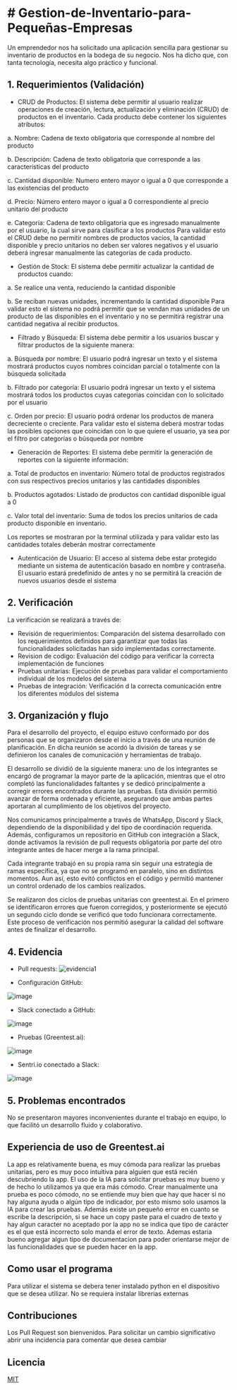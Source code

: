 # # Gestion-de-Inventario-para-Pequeñas-Empresas

Un emprendedor nos ha solicitado una aplicación sencilla para gestionar su inventario de productos en la bodega de su negocio. Nos ha dicho que, con tanta tecnología, necesita algo práctico y funcional.


## 1. Requerimientos (Validación)

- CRUD de Productos: El sistema debe permitir al usuario realizar operaciones de creación, lectura, actualización y eliminación (CRUD) de productos en el inventario. Cada producto debe contener los siguientes atributos:
  
a. Nombre: Cadena de texto obligatoria que corresponde al nombre del producto

b. Descripción: Cadena de texto obligatoria que corresponde a las características del producto

c. Cantidad disponible: Numero entero mayor o igual a 0 que corresponde a las existencias del producto

d. Precio: Número entero mayor o igual a 0 correspondiente al precio unitario del producto

e. Categoría: Cadena de texto obligatoria que es ingresado manualmente por el usuario, la cual sirve para clasificar a los productos
Para validar esto el CRUD debe no permitir nombres de productos vacíos, la             cantidad disponible y precio unitarios no deben ser valores negativos y el usuario deberá ingresar manualmente las categorías de cada producto.
- Gestión de Stock: El sistema debe permitir actualizar la cantidad de productos cuando:
  
a. Se realice una venta, reduciendo la cantidad disponible

b. Se reciban nuevas unidades, incrementando la cantidad disponible
Para validar esto el sistema no podrá permitir que se vendan mas unidades de un producto de las disponibles en el inventario y no se permitirá registrar una cantidad negativa al recibir productos.
- Filtrado y Búsqueda: El sistema debe permitir a los usuarios buscar y filtrar productos de la siguiente manera:
  
a. Búsqueda por nombre: El usuario podrá ingresar un texto y el sistema mostrará productos cuyos nombres coincidan parcial o totalmente con la búsqueda solicitada

b. Filtrado por categoría: El usuario podrá ingresar un texto y el sistema mostrará todos los productos cuyas categorías coincidan con lo solicitado por el usuario

c. Orden por precio: El usuario podrá ordenar los productos de manera decreciente o creciente.
Para validar esto el sistema deberá mostrar todas las posibles opciones que coincidan con lo que quiere el usuario, ya sea por el filtro por categorías o búsqueda por nombre
- Generación de Reportes: El sistema debe permitir la generación de reportes con la siguiente información:
  
a. Total de productos en inventario: Número total de productos registrados con sus respectivos precios unitarios y las cantidades disponibles

b. Productos agotados: Listado de productos con cantidad disponible igual a 0 

c. Valor total del inventario: Suma de todos los precios unitarios de cada producto disponible en inventario.

Los reportes se mostraran por la terminal utilizada y para validar esto las cantidades totales deberán mostrar correctamente 
- Autenticación de Usuario: El acceso al sistema debe estar protegido mediante un sistema de autenticación basado en nombre y contraseña. El usuario estará predefinido de antes y no se permitirá la creación de nuevos usuarios desde el sistema

## 2. Verificación

La verificación se realizará a través de:
- Revisión de requerimientos: Comparación del sistema desarrollado con los requerimientos definidos para garantizar que todas las funcionalidades solicitadas han sido implementadas correctamente.
- Revision de codigo: Evaluación del código para verificar la correcta implementación de funciones
- Pruebas unitarias: Ejecución de pruebas para validar el comportamiento individual de los modelos del sistema
- Pruebas de integración: Verificación d la correcta comunicación entre los diferentes módulos del sistema

## 3. Organización y flujo

Para el desarrollo del proyecto, el equipo estuvo conformado por dos personas que se organizaron desde el inicio a través de una reunión de planificación. En dicha reunión se acordó la división de tareas y se definieron los canales de comunicación y herramientas de trabajo.

El desarrollo se dividió de la siguiente manera: uno de los integrantes se encargó de programar la mayor parte de la aplicación, mientras que el otro completó las funcionalidades faltantes y se dedicó principalmente a corregir errores encontrados durante las pruebas. Esta división permitió avanzar de forma ordenada y eficiente, asegurando que ambas partes aportaran al cumplimiento de los objetivos del proyecto.

Nos comunicamos principalmente a través de WhatsApp, Discord y Slack, dependiendo de la disponibilidad y del tipo de coordinación requerida. Además, configuramos un repositorio en GitHub con integración a Slack, donde activamos la revisión de pull requests obligatoria por parte del otro integrante antes de hacer merge a la rama principal.

Cada integrante trabajó en su propia rama sin seguir una estrategia de ramas específica, ya que no se programó en paralelo, sino en distintos momentos. Aun así, esto evitó conflictos en el código y permitió mantener un control ordenado de los cambios realizados.

Se realizaron dos ciclos de pruebas unitarias con greentest.ai. En el primero se identificaron errores que fueron corregidos, y posteriormente se ejecutó un segundo ciclo donde se verificó que todo funcionara correctamente. Este proceso de verificación nos permitió asegurar la calidad del software antes de finalizar el desarrollo.

## 4. Evidencia

- Pull requests:
![evidencia1](https://github.com/user-attachments/assets/825e753f-fe5e-4742-9b28-4a3473450f1a)

- Configuración GitHub:
  
![image](https://github.com/user-attachments/assets/21967166-e6f0-4edb-9ca0-c5c3a1b393f0)

- Slack conectado a GitHub:
  
 ![image](https://github.com/user-attachments/assets/f8615db3-f95d-4986-8a46-f7d9da5f91f5)

- Pruebas (Greentest.ai):
  
![image](https://github.com/user-attachments/assets/72621b54-e274-4ed5-ab04-cb7d3a0bbd77)

- Sentri.io conectado a Slack:

![image](https://github.com/user-attachments/assets/e396ef40-d65d-48ca-b946-8768f36e315d)


## 5. Problemas encontrados

No se presentaron mayores inconvenientes durante el trabajo en equipo, lo que facilitó un desarrollo fluido y colaborativo.

## Experiencia de uso de Greentest.ai

La app es relativamente buena, es muy cómoda para realizar las pruebas unitarias, pero es muy poco intuitiva para alguien que está recién descubriendo la app. El uso de la IA para solicitar pruebas es muy bueno y de hecho lo utilizamos ya que era más cómodo. Crear manualmente una prueba es poco cómodo, no se entiende muy bien que hay que hacer si no hay alguna ayuda o algún tipo de indicador, por esto mismo solo usamos la IA para crear las pruebas. Además existe un pequeño error en cuanto se escribe la descripción, si se hace un copy paste para el cuadro de texto y hay algun caracter no aceptado por la app no se indica que tipo de carácter es el que está incorrecto solo manda el error de texto. Ademas estaria bueno agregar algun tipo de documentacion para poder orientarse mejor de las funcionalidades que se pueden hacer en la app.

## Como usar el programa

Para utilizar el sistema se debera tener instalado python en el dispositivo que se desea utilizar. No se requiera instalar librerias externas

## Contribuciones

Los Pull Request son bienvenidos. Para solicitar un cambio significativo abrir una incidencia para comentar que desea cambiar


## Licencia

[MIT](https://choosealicense.com/licenses/mit/)
